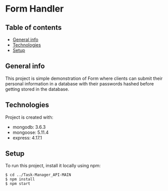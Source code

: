 # Form Handler
## Table of contents
* [General info](#general-info)
* [Technologies](#technologies)
* [Setup](#setup)

## General info
This project is simple demonstration of Form where clients can submit their personal information in a database with their passwords hashed before getting stored in the database.
	
## Technologies
Project is created with:
*  mongodb: 3.6.3
*  mongoose: 5.11.4
*  express: 4.17.1
	
## Setup
To run this project, install it locally using npm:

```
$ cd ../Task-Manager_API-MAIN
$ npm install
$ npm start
```
